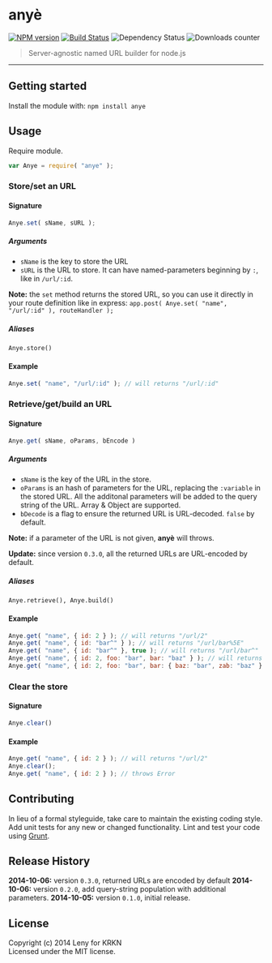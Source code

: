 # anyè

[![NPM version](http://img.shields.io/npm/v/anye.svg)](https://www.npmjs.org/package/anye) [![Build Status](https://secure.travis-ci.org/krkn/anye.png?branch=master)](http://travis-ci.org/krkn/anye) ![Dependency Status](https://david-dm.org/krkn/anye.svg) ![Downloads counter](http://img.shields.io/npm/dm/anye.svg)


> Server-agnostic named URL builder for node.js

* * *


## Getting started

Install the module with: `npm install anye`

## Usage

Require module.

```javascript
var Anye = require( "anye" );
```

### Store/set an URL

#### Signature

```javascript
Anye.set( sName, sURL );
```

##### Arguments

- `sName` is the key to store the URL
- `sURL` is the URL to store. It can have named-parameters beginning by `:`, like in `/url/:id`.

**Note:** the `set` method returns the stored URL, so you can use it directly in your route definition like in express: `app.post( Anye.set( "name", "/url/:id" ), routeHandler );` 

##### Aliases

`Anye.store()`

#### Example

```javascript
Anye.set( "name", "/url/:id" ); // will returns "/url/:id"
```

### Retrieve/get/build an URL

#### Signature

```javascript
Anye.get( sName, oParams, bEncode )
```

##### Arguments

- `sName` is the key of the URL in the store.
- `oParams` is an hash of parameters for the URL, replacing the `:variable` in the stored URL. All the additonal parameters will be added to the query string of the URL. Array & Object are supported.
- `bDecode` is a flag to ensure the returned URL is URL-decoded. `false` by default.

**Note:** if a parameter of the URL is not given, **anyè** will throws.

**Update:** since version `0.3.0`, all the returned URLs are URL-encoded by default.

##### Aliases

`Anye.retrieve(), Anye.build()`

#### Example

```javascript
Anye.get( "name", { id: 2 } ); // will returns "/url/2"
Anye.get( "name", { id: "bar^" } ); // will returns "/url/bar%5E"
Anye.get( "name", { id: "bar^" }, true ); // will returns "/url/bar^"
Anye.get( "name", { id: 2, foo: "bar", bar: "baz" } ); // will returns "/url/2?foo=bar&bar=baz"
Anye.get( "name", { id: 2, foo: "bar", bar: { baz: "bar", zab: "baz" } } ); // will returns "/url/2?foo=bar&bar%5Bbaz%5D=bar&bar%5Bzab%5D=baz"
```

### Clear the store

#### Signature

```javascript
Anye.clear()
```

#### Example

```javascript
Anye.get( "name", { id: 2 } ); // will returns "/url/2"
Anye.clear();
Anye.get( "name", { id: 2 } ); // throws Error
```

## Contributing

In lieu of a formal styleguide, take care to maintain the existing coding style. Add unit tests for any new or changed functionality. Lint and test your code using [Grunt](//gruntjs.com).

## Release History

**2014-10-06:** version `0.3.0`, returned URLs are encoded by default
**2014-10-06:** version `0.2.0`, add query-string population with additional parameters.
**2014-10-05:** version `0.1.0`, initial release.

## License

Copyright (c) 2014 Leny for KRKN  
Licensed under the MIT license.
